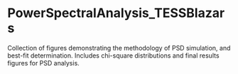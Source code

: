 # PowerSpectralAnalysis_TESSBlazars
 Collection of figures demonstrating the methodology of PSD simulation, and best-fit determination. Includes chi-square distributions and final results figures for PSD analysis.
